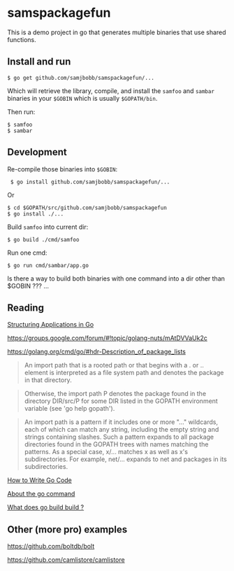 # samspackagefun

This is a demo project in go that generates multiple binaries that use shared functions. 


## Install and run

    $ go get github.com/samjbobb/samspackagefun/...
    
Which will retrieve the library, compile, and install the `samfoo` and `sambar` binaries in your `$GOBIN` 
which is usually `$GOPATH/bin`.

Then run:

    $ samfoo
    $ sambar
    
## Development

Re-compile those binaries into `$GOBIN`:
     
     $ go install github.com/samjbobb/samspackagefun/...
     
Or

    $ cd $GOPATH/src/github.com/samjbobb/samspackagefun
    $ go install ./...

Build `samfoo` into current dir:

    $ go build ./cmd/samfoo

Run one cmd:

    $ go run cmd/sambar/app.go 
    

Is there a way to build both binaries with one command into a dir other than $GOBIN ??? ...


## Reading

[Structuring Applications in Go](https://medium.com/@benbjohnson/structuring-applications-in-go-3b04be4ff091#.t8p2uhaol)

https://groups.google.com/forum/#!topic/golang-nuts/mAtDVVaUk2c

https://golang.org/cmd/go/#hdr-Description_of_package_lists

> An import path that is a rooted path or that begins with a . or .. element is interpreted as a file system path and denotes the package in that directory.

> Otherwise, the import path P denotes the package found in the directory DIR/src/P for some DIR listed in the GOPATH environment variable (see 'go help gopath').

> An import path is a pattern if it includes one or more "..." wildcards, each of which can match any string, including the empty string and strings containing slashes. Such a pattern expands to all package directories found in the GOPATH trees with names matching the patterns. As a special case, x/... matches x as well as x's subdirectories. For example, net/... expands to net and packages in its subdirectories.

[How to Write Go Code](https://golang.org/doc/code.html#Workspaces)

[About the go command](https://golang.org/doc/articles/go_command.html)

[What does go build build ?](http://dave.cheney.net/2014/06/04/what-does-go-build-build)

## Other (more pro) examples

https://github.com/boltdb/bolt

https://github.com/camlistore/camlistore
